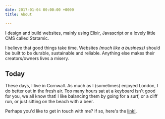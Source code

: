 ```yaml
---
date: 2017-01-04 00:00:00 +0000
title: About

---
```



I design and build websites, mainly using Elixir, Javascript or a lovely little CMS called Statamic.

I believe that good things take time. Websites *(much like a business)* should be built to be durable, sustainable and reliable. Anything else makes their creators/owners lives a misery.

## Today

These days, I live in Cornwall. As much as I (sometimes) enjoyed London, I do better out in the fresh air. Too many hours sat at a keyboard isn't good for you, we all know that! I like balancing them by going for a surf, or a cliff run, or just sitting on the beach with a beer.

Perhaps you'd like to get in touch with me? If so, here's the [link!](mailto:jamiedumont@icloud.com).